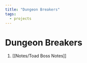```yaml
---
title: "Dungeon Breakers"
tags:
  - projects
---
```

# Dungeon Breakers
1. [[Notes/Toad Boss Notes]]
